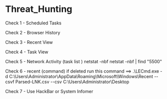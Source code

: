 # Threat_Hunting

Check 1 -          Scheduled Tasks

Check 2 -          Browser History

Check 3 -          Recent View

Check 4 -          Task View

Check 5 -          Network  Activity (task list )
                                      netstat -nbf
                                      netstat -nbf | find "5500"

Check 6 -          recent (command) if deleted run this command ==> 
.\LECmd.exe -d C:\Users\Administrator\AppData\Roaming\Microsoft\Windows\Recent --csvf Parsed-LNK.csv --csv C:\Users\Administrator\Desktop


Check 7 -         Use HackBar or System Infomer